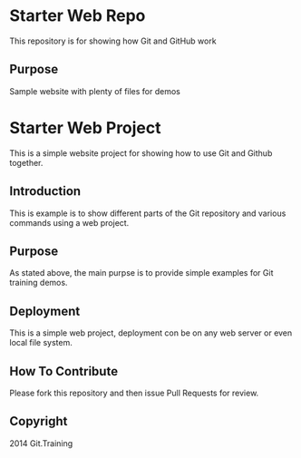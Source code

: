 # Starter Web Repo

This repository is for showing how Git and GitHub work

## Purpose

Sample website with plenty of files for demos

# Starter Web Project

This is a simple website project for showing 
how to use Git and Github together.

## Introduction

This is example is to show different parts of 
the Git repository and various commands using 
a web project.

## Purpose

As stated above, the main purpse is to provide
simple examples for Git training demos.

## Deployment

This is a simple web project, deployment con be 
on any web server or even local file system. 

## How To Contribute

Please fork this repository and then issue Pull Requests for review.

## Copyright

2014 Git.Training
